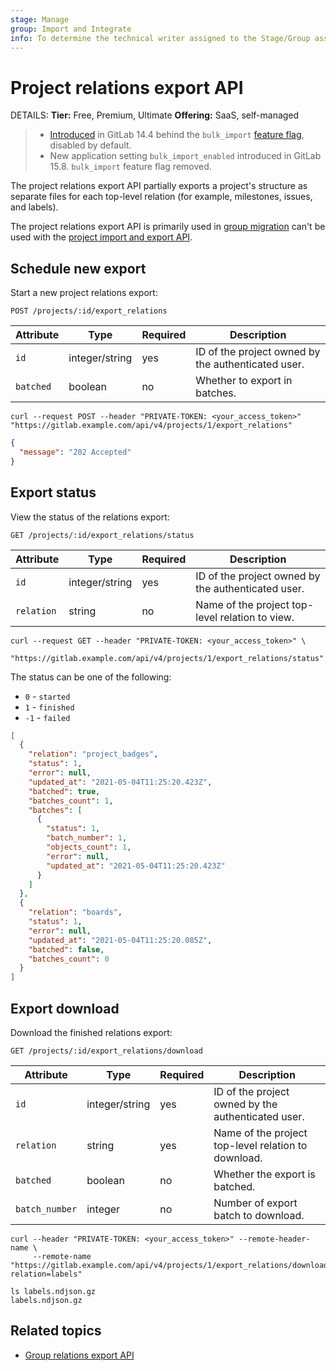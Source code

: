 ```yaml
---
stage: Manage
group: Import and Integrate
info: To determine the technical writer assigned to the Stage/Group associated with this page, see https://handbook.gitlab.com/handbook/product/ux/technical-writing/#assignments
---
```


# Project relations export API 

DETAILS:
**Tier:** Free, Premium, Ultimate
**Offering:** SaaS, self-managed

> - [Introduced](https://gitlab.com/gitlab-org/gitlab/-/merge_requests/70330) in GitLab 14.4 behind
    the `bulk_import` [feature flag](../administration/feature_flags.md), disabled by default.
> - New application setting `bulk_import_enabled` introduced in GitLab 15.8. `bulk_import` feature
    flag removed.

The project relations export API partially exports a project's structure as separate files for each
top-level
relation (for example, milestones, issues, and labels).

The project relations export API is primarily used in
[group migration](../user/group/import/index.md) can't
be used with the
[project import and export API](project_import_export.md).

## Schedule new export

Start a new project relations export:

```plaintext
POST /projects/:id/export_relations
```

| Attribute | Type           | Required | Description                                        |
|-----------|----------------|----------|----------------------------------------------------|
| `id`      | integer/string | yes      | ID of the project owned by the authenticated user. |
| `batched` | boolean        | no       | Whether to export in batches.                      |

```shell
curl --request POST --header "PRIVATE-TOKEN: <your_access_token>" "https://gitlab.example.com/api/v4/projects/1/export_relations"
```

```json
{
  "message": "202 Accepted"
}
```

## Export status

View the status of the relations export:

```plaintext
GET /projects/:id/export_relations/status
```

| Attribute  | Type           | Required | Description                                        |
|------------|----------------|----------|----------------------------------------------------|
| `id`       | integer/string | yes      | ID of the project owned by the authenticated user. |
| `relation` | string         | no       | Name of the project top-level relation to view.    |

```shell
curl --request GET --header "PRIVATE-TOKEN: <your_access_token>" \
     "https://gitlab.example.com/api/v4/projects/1/export_relations/status"
```

The status can be one of the following:

- `0` - `started`
- `1` - `finished`
- `-1` - `failed`

```json
[
  {
    "relation": "project_badges",
    "status": 1,
    "error": null,
    "updated_at": "2021-05-04T11:25:20.423Z",
    "batched": true,
    "batches_count": 1,
    "batches": [
      {
        "status": 1,
        "batch_number": 1,
        "objects_count": 1,
        "error": null,
        "updated_at": "2021-05-04T11:25:20.423Z"
      }
    ]
  },
  {
    "relation": "boards",
    "status": 1,
    "error": null,
    "updated_at": "2021-05-04T11:25:20.085Z",
    "batched": false,
    "batches_count": 0
  }
]
```

## Export download

Download the finished relations export:

```plaintext
GET /projects/:id/export_relations/download
```

| Attribute      | Type           | Required | Description                                         |
|----------------|----------------|----------|-----------------------------------------------------|
| `id`           | integer/string | yes      | ID of the project owned by the authenticated user.  |
| `relation`     | string         | yes      | Name of the project top-level relation to download. |
| `batched`      | boolean        | no       | Whether the export is batched.                      |
| `batch_number` | integer        | no       | Number of export batch to download.                 |

```shell
curl --header "PRIVATE-TOKEN: <your_access_token>" --remote-header-name \
     --remote-name "https://gitlab.example.com/api/v4/projects/1/export_relations/download?relation=labels"
```

```shell
ls labels.ndjson.gz
labels.ndjson.gz
```

## Related topics

- [Group relations export API](group_relations_export.md)
